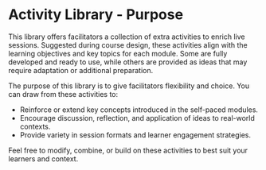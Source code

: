 # Activity Library - Purpose
This library offers facilitators a collection of extra activities to enrich live sessions. Suggested during course design, these activities align with the learning objectives and key topics for each module. Some are fully developed and ready to use, while others are provided as ideas that may require adaptation or additional preparation.

The purpose of this library is to give facilitators flexibility and choice. You can draw from these activities to:

- Reinforce or extend key concepts introduced in the self-paced modules.  
- Encourage discussion, reflection, and application of ideas to real-world contexts.  
- Provide variety in session formats and learner engagement strategies.  

Feel free to modify, combine, or build on these activities to best suit your learners and context. 

